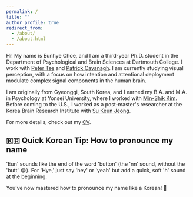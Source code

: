 ```yaml
---
permalink: /
title: ""
author_profile: true
redirect_from: 
  - /about/
  - /about.html
---
```


Hi! My name is Eunhye Choe, and I am a third-year Ph.D. student in the Department of Psychological and Brain Sciences at Dartmouth College. I work with [Peter Tse](https://sites.dartmouth.edu/peter) and [Patrick Cavanagh](https://cavlab.net/). I am currently studying visual perception, with a focus on how intention and attentional deployment modulate complex signal components in the human brain.
 
I am originally from Gyeonggi, South Korea, and I earned my B.A. and M.A. in Psychology at Yonsei University, where I worked with [Min-Shik Kim](http://cognition.yonsei.ac.kr/). Before coming to the U.S., I worked as a post-master's researcher at the Korea Brain Research Institute with [Su Keun Jeong](https://sites.google.com/view/skjeong/home).
 
For more details, check out my [CV](https://eunhyechoe.github.io/cv).
 
 
🇰🇷 Quick Korean Tip: How to pronounce my name
-----
'Eun' sounds like the end of the word 'button' (the 'nn' sound, without the 'butt' 😂).
For 'Hye,' just say 'hey' or 'yeah' but add a quick, soft 'h' sound at the beginning.
 
You’ve now mastered how to pronounce my name like a Korean! 🎉